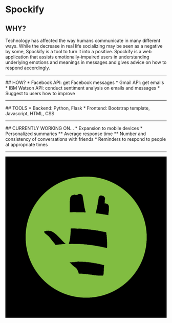 # Spockify

## WHY?
Technology has affected the way humans communicate in many different ways. While the decrease in real life socializing may be seen as a negative by some, Spockify is a tool to turn it into a positive. Spockify is a web application that assists emotionally-impaired users in understanding underlying emotions and meanings in messages and gives advice on how to respond accordingly.
<hr>
## HOW?
* Facebook API: get Facebook messages
* Gmail API: get emails
* IBM Watson API: conduct sentiment analysis on emails and messages
* Suggest to users how to improve 
<hr>
## TOOLS
* Backend: Python, Flask
* Frontend: Bootstrap template, Javascript, HTML, CSS
<hr>
## CURRENTLY WORKING ON...
* Expansion to mobile devices
* Personalized summaries
** Average response time
** Number and consistency of conversations with friends
* Reminders to respond to people at appropriate times
<hr>
<img src="website/static/img/logo_black.png"></img>
